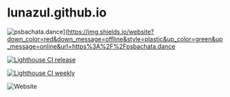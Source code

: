 # lunazul.github.io 

![psbachata.dance](https://img.shields.io/website?down_color=red&down_message=offline&style=plastic&up_color=green&up_message=online&url=https%3A%2F%2Fpsbachata.dance)](https://img.shields.io/website?down_color=red&down_message=offline&style=plastic&up_color=green&up_message=online&url=https%3A%2F%2Fpsbachata.dance

[![Lighthouse CI release](https://github.com/lunazul/lunazul.github.io/actions/workflows/production_lighthouse.yml/badge.svg?branch=production)](https://github.com/lunazul/lunazul.github.io/actions/workflows/production_lighthouse.yml)

[![Lighthouse CI weekly](https://github.com/lunazul/lunazul.github.io/actions/workflows/cron_lighthouse_sunday.yml/badge.svg?branch=production)](https://github.com/lunazul/lunazul.github.io/actions/workflows/cron_lighthouse_sunday.yml)

![Website](https://img.shields.io/website?down_color=red&down_message=offline&up_color=green&up_message=online&url=https%3A%2F%2Fbachata-regensburg.de)
